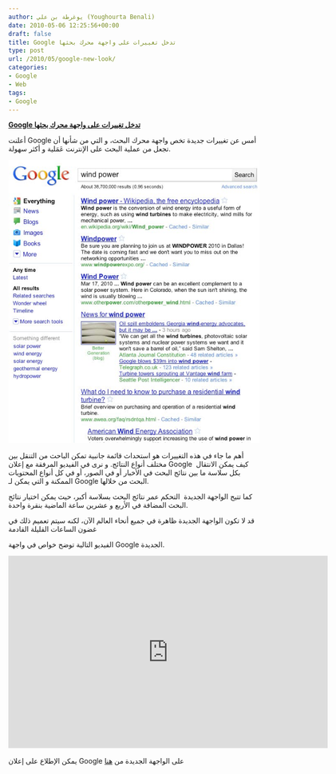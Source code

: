```yaml
---
author: يوغرطة بن علي (Youghourta Benali)
date: 2010-05-06 12:25:56+00:00
draft: false
title: Google تدخل تغييرات على واجهة محرك بحثها
type: post
url: /2010/05/google-new-look/
categories:
- Google
- Web
tags:
- Google
---
```


[**Google تدخل تغييرات على واجهة محرك بحثها**](https://www.it-scoop.com/2010/05/google-new-look/ )


أعلنت Google أمس عن تغييرات جديدة تخص واجهة محرك البحث، و التي من شأنها أن تجعل من عملية البحث على الإنترنت عَمَلية و أكثر سهولة.

[![](Everything+-+Wind+Power.jpg)
](https://www.it-scoop.com/2010/05/google-new-look/ )

أهم ما جاء في هذه التغييرات هو استحداث قائمة جانبية تمكن الباحث من التنقل بين مختلف أنواع النتائج. و نرى في الفيديو المرفقة مع إعلان Google  كيف يمكن الانتقال بكل سلاسة ما بين نتائج البحث في الأخبار أو في الصور، أو في كل أنواع المحتويات الممكنة و التي يمكن لـ Google البحث من خلالها.

كما تتيح الواجهة الجديدة  التحكم عمر نتائج البحث بسلاسة أكبر، حيث يمكن اختيار نتائج البحث المضافة في الأربع و عشرين ساعة الماضية بنقرة واحدة.

قد لا تكون الواجهة الجديدة ظاهرة في جميع أنحاء العالم الآن، لكنه سيتم تعميم ذلك في غضون الساعات القليلة القادمة

الفيديو التالية توضح خواص في واجهة Google الجديدة.

<!-- more -->

<object classid="clsid:d27cdb6e-ae6d-11cf-96b8-444553540000" width="640" codebase="http://download.macromedia.com/pub/shockwave/cabs/flash/swflash.cab#version=6,0,40,0" height="385"><embed src="http://www.youtube.com/v/C-rnxNFRAQA&hl=fr_FR&fs=1&" allowscriptaccess="always" height="385" width="640" allowfullscreen="true" type="application/x-shockwave-flash"></embed></object>

يمكن الإطلاع على إعلان Google على الواجهة الجديدة من [هنا](http://googleblog.blogspot.com/2010/05/spring-metamorphosis-googles-new-look.html?utm_source=feedburner&utm_medium=feed&utm_campaign=Feed:+blogspot/MKuf+%28Official+Google+Blog%29&utm_content=Google+Reader)
